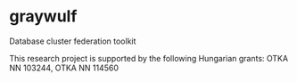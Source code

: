 # graywulf
Database cluster federation toolkit

This research project is supported by the following Hungarian grants: OTKA NN 103244, OTKA NN 114560
